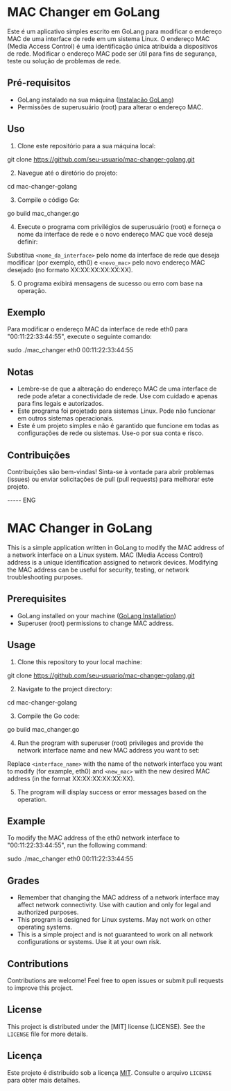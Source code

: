   # MAC Changer em GoLang

Este é um aplicativo simples escrito em GoLang para modificar o endereço MAC de uma interface de rede em um sistema Linux. O endereço MAC (Media Access Control) é uma identificação única atribuída a dispositivos de rede.
Modificar o endereço MAC pode ser útil para fins de segurança, teste ou solução de problemas de rede.

## Pré-requisitos

- GoLang instalado na sua máquina ([Instalação GoLang](https://golang.org/doc/install))
- Permissões de superusuário (root) para alterar o endereço MAC.

## Uso

1. Clone este repositório para a sua máquina local:

git clone https://github.com/seu-usuario/mac-changer-golang.git

2. Navegue até o diretório do projeto:

cd mac-changer-golang

3. Compile o código Go:

go build mac_changer.go

4. Execute o programa com privilégios de superusuário (root) e forneça o nome da interface de rede e o novo endereço MAC que você deseja definir:

Substitua `<nome_da_interface>` pelo nome da interface de rede que deseja modificar (por exemplo, eth0) e `<novo_mac>` pelo novo endereço MAC desejado (no formato XX:XX:XX:XX:XX:XX).

5. O programa exibirá mensagens de sucesso ou erro com base na operação.

## Exemplo

Para modificar o endereço MAC da interface de rede eth0 para "00:11:22:33:44:55", execute o seguinte comando:

sudo ./mac_changer eth0 00:11:22:33:44:55

## Notas

- Lembre-se de que a alteração do endereço MAC de uma interface de rede pode afetar a conectividade de rede. Use com cuidado e apenas para fins legais e autorizados.
- Este programa foi projetado para sistemas Linux. Pode não funcionar em outros sistemas operacionais.
- Este é um projeto simples e não é garantido que funcione em todas as configurações de rede ou sistemas. Use-o por sua conta e risco.

## Contribuições

Contribuições são bem-vindas! Sinta-se à vontade para abrir problemas (issues) ou enviar solicitações de pull (pull requests) para melhorar este projeto.


----- ENG

# MAC Changer in GoLang

This is a simple application written in GoLang to modify the MAC address of a network interface on a Linux system. MAC (Media Access Control) address is a unique identification assigned to network devices.
Modifying the MAC address can be useful for security, testing, or network troubleshooting purposes.

## Prerequisites

- GoLang installed on your machine ([GoLang Installation](https://golang.org/doc/install))
- Superuser (root) permissions to change MAC address.

## Usage

1. Clone this repository to your local machine:

git clone https://github.com/seu-usuario/mac-changer-golang.git

2. Navigate to the project directory:

cd mac-changer-golang

3. Compile the Go code:

go build mac_changer.go

4. Run the program with superuser (root) privileges and provide the network interface name and new MAC address you want to set:

Replace `<interface_name>` with the name of the network interface you want to modify (for example, eth0) and `<new_mac>` with the new desired MAC address (in the format XX:XX:XX:XX:XX:XX).

5. The program will display success or error messages based on the operation.

## Example

To modify the MAC address of the eth0 network interface to "00:11:22:33:44:55", run the following command:

sudo ./mac_changer eth0 00:11:22:33:44:55

## Grades

- Remember that changing the MAC address of a network interface may affect network connectivity. Use with caution and only for legal and authorized purposes.
- This program is designed for Linux systems. May not work on other operating systems.
- This is a simple project and is not guaranteed to work on all network configurations or systems. Use it at your own risk.

## Contributions

Contributions are welcome! Feel free to open issues or submit pull requests to improve this project.

## License

This project is distributed under the [MIT] license (LICENSE). See the `LICENSE` file for more details.

## Licença

Este projeto é distribuído sob a licença [MIT](LICENSE). Consulte o arquivo `LICENSE` para obter mais detalhes.
